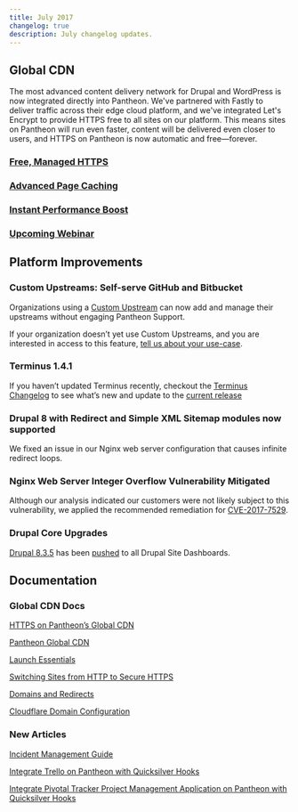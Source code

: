 ```yaml
---
title: July 2017
changelog: true
description: July changelog updates.
---
```


## Global CDN
The most advanced content delivery network for Drupal and WordPress is now integrated directly into Pantheon. We've partnered with Fastly to deliver traffic across their edge cloud platform, and we've integrated Let's Encrypt to provide HTTPS free to all sites on our platform. This means sites on Pantheon will run even faster, content will be delivered even closer to users, and HTTPS on Pantheon is now automatic and free—forever.

### [Free, Managed HTTPS](https://pantheon.io/features/managed-https)
### [Advanced Page Caching](https://pantheon.io/features/advanced-caching)
### [Instant Performance Boost](https://pantheon.io/features/global-cdn)
### [Upcoming Webinar](https://pantheon.io/resources/global-cdn-webinar)
## Platform Improvements
### Custom Upstreams: Self-serve GitHub and Bitbucket
Organizations using a [Custom Upstream](/custom-upstream) can now add and manage their upstreams without engaging Pantheon Support.

If your organization doesn’t yet use Custom Upstreams, and you are interested in access to this feature, [tell us about your use-case](https://pantheon.io/agencies/learn-pantheon?docs).

### Terminus 1.4.1
If you haven’t updated Terminus recently, checkout the [Terminus Changelog](https://pantheon.io/docs/terminus/updates/#changelog) to see what’s new and update to the [current release](https://pantheon.io/docs/terminus/updates/#update-to-the-current-release-)
### Drupal 8 with Redirect and Simple XML Sitemap modules now supported
We fixed an issue in our Nginx web server configuration that causes infinite redirect loops.
### Nginx Web Server Integer Overflow Vulnerability Mitigated
Although our analysis indicated our customers were not likely subject to this vulnerability, we applied the recommended remediation for [CVE-2017-7529](https://cve.mitre.org/cgi-bin/cvename.cgi?name=CVE-2017-7529).

### Drupal Core Upgrades
[Drupal 8.3.5](https://www.drupal.org/project/drupal/releases/8.3.5) has been [pushed](https://github.com/pantheon-systems/drops-8/pull/190/commits/5736e0c6dde418547ed95f61ac6b479d7ae17146) to all Drupal Site Dashboards.

## Documentation
### Global CDN Docs
[HTTPS on Pantheon’s Global CDN](https://pantheon.io/docs/https/)

[Pantheon Global CDN](https://pantheon.io/docs/global-cdn/)

[Launch Essentials](https://pantheon.io/docs/guides/launch)

[Switching Sites from HTTP to Secure HTTPS](https://pantheon.io/docs/http-to-https/)

[Domains and Redirects](/domains/)

[Cloudflare Domain Configuration](https://pantheon.io/docs/cloudflare/)

### New Articles
[Incident Management Guide](https://pantheon.io/docs/guides/pagerduty/)

[Integrate Trello on Pantheon with Quicksilver Hooks](https://pantheon.io/docs/guides/trello/)

[Integrate Pivotal Tracker Project Management Application on Pantheon with Quicksilver Hooks](https://pantheon.io/docs/guides/pivotal-tracker/)
